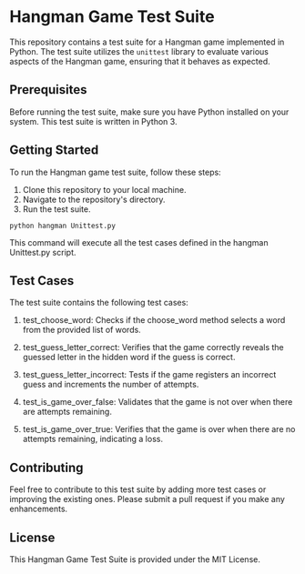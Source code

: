 # Hangman Game Test Suite

This repository contains a test suite for a Hangman game implemented in Python. The test suite utilizes the `unittest` library to evaluate various aspects of the Hangman game, ensuring that it behaves as expected.

## Prerequisites

Before running the test suite, make sure you have Python installed on your system. This test suite is written in Python 3.

## Getting Started

To run the Hangman game test suite, follow these steps:

1. Clone this repository to your local machine.
2. Navigate to the repository's directory.
3. Run the test suite.

```
python hangman Unittest.py
```
This command will execute all the test cases defined in the hangman Unittest.py script.

## Test Cases
The test suite contains the following test cases:

1. test_choose_word: Checks if the choose_word method selects a word from the provided list of words.

2. test_guess_letter_correct: Verifies that the game correctly reveals the guessed letter in the hidden word if the guess is correct.

3. test_guess_letter_incorrect: Tests if the game registers an incorrect guess and increments the number of attempts.

4. test_is_game_over_false: Validates that the game is not over when there are attempts remaining.

5. test_is_game_over_true: Verifies that the game is over when there are no attempts remaining, indicating a loss.

## Contributing
Feel free to contribute to this test suite by adding more test cases or improving the existing ones. Please submit a pull request if you make any enhancements.

## License
This Hangman Game Test Suite is provided under the MIT License.
